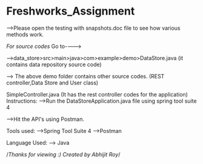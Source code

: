 # Freshworks_Assignment
-->Please open the testing with snapshots.doc file to see
how various methods work.

*For source codes*
Go to---->

-->data_store>src>main>java>com>example>demo>DataStore.java
(it contains data repository source code)

--> The above demo folder contains other source codes.
(REST controller,Data Store and User class)

SimpleController.java
(It has the rest controller codes for the application)
Instructions:
-->Run the DataStoreApplication.java file using spring tool suite 4

-->Hit the API's using Postman.

Tools used:
-->Spring Tool Suite 4
-->Postman

Language Used:
--> Java

/*Thanks for viewing :)
Created by Abhijit Roy*/


